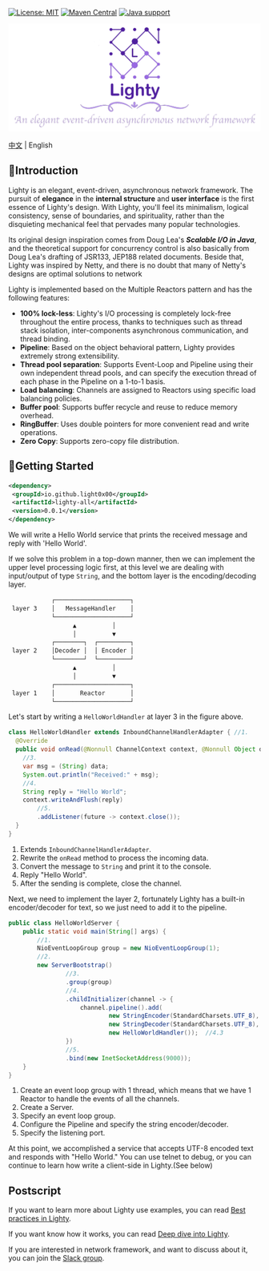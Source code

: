 [![License: MIT](https://img.shields.io/badge/License-MIT-yellow.svg)](https://opensource.org/licenses/MIT)
[![Maven Central](https://maven-badges.herokuapp.com/maven-central/io.github.light0x00/lighty/badge.svg)](https://maven-badges.herokuapp.com/maven-central/io.github.light0x00/lighty-all)
[![Java support](https://img.shields.io/badge/Java-17+-green?logo=java&logoColor=white)](https://openjdk.java.net/)

<p align="center">
    <img src="doc/logo.png" alt="Lighty">
</p>

[中文](./README.md) | English

## 📖Introduction

Lighty is an elegant, event-driven, asynchronous network framework. The pursuit of **elegance** in the **internal structure** and **user interface** is the first essence of Lighty's design. With Lighty, you'll feel its minimalism, logical consistency, sense of boundaries, and spirituality, rather than the disquieting mechanical feel that pervades many popular technologies.

Its original design inspiration comes from Doug Lea's ***Scalable I/O in Java***, and the theoretical support for concurrency control is also basically from Doug Lea's drafting of JSR133, JEP188 related documents. Beside that, Lighty was inspired by Netty, and there is no doubt that many of Netty's designs are optimal solutions to network 

Lighty is implemented based on the Multiple Reactors pattern and has the following features:

- **100% lock-less**: Lighty's I/O processing is completely lock-free throughout the entire process, thanks to techniques such as thread stack isolation, inter-components asynchronous communication, and thread binding.
- **Pipeline**: Based on the object behavioral pattern, Lighty provides extremely strong extensibility.
- **Thread pool separation**: Supports Event-Loop and Pipeline using their own independent thread pools, and can specify the execution thread of each phase in the Pipeline on a 1-to-1 basis.
- **Load balancing**: Channels are assigned to Reactors using specific load balancing policies.
- **Buffer pool**: Supports buffer recycle and reuse to reduce memory overhead.
- **RingBuffer**: Uses double pointers for more convenient read and write operations.
- **Zero Copy**: Supports zero-copy file distribution.

## 📝Getting Started

```xml
<dependency>
 <groupId>io.github.light0x00</groupId>
 <artifactId>lighty-all</artifactId>
 <version>0.0.1</version>
</dependency>
```

We will write a Hello World service that prints the received message and reply with 'Hello World'.

If we solve this problem in a top-down manner, then we can implement the upper level processing logic first, at this level we are dealing with input/output of type `String`, and the bottom layer is the encoding/decoding layer.

```txt
            ┌─────────────────────┐
 layer 3    │   MessageHandler    │
            └─────────────────────┘
                  ▲          │
                  │          ▼
            ┌────────┐  ┌─────────┐
 layer 2    │Decoder │  │ Encoder │
            └────────┘  └─────────┘
                  ▲          │
                  │          ▼
            ┌─────────────────────┐
 layer 1    │       Reactor       │
            └─────────────────────┘
```

Let's start by writing a `HelloWorldHandler` at layer 3 in the figure above.

```java
class HelloWorldHandler extends InboundChannelHandlerAdapter { //1.
  @Override
  public void onRead(@Nonnull ChannelContext context, @Nonnull Object data, @Nonnull InboundPipeline pipeline) { //2.
    //3.
    var msg = (String) data;
    System.out.println("Received:" + msg);
    //4.
    String reply = "Hello World";
    context.writeAndFlush(reply)
        //5.
        .addListener(future -> context.close());
  }
}
```

1. Extends `InboundChannelHandlerAdapter`.
2. Rewrite the `onRead` method to process the incoming data.
3. Convert the message to `String` and print it to the console.
4. Reply "Hello World".
5. After the sending is complete, close the channel.

Next, we need to implement the layer 2, fortunately Lighty has a built-in encoder/decoder for text, so we just need to add it to the pipeline.

```java
public class HelloWorldServer {
    public static void main(String[] args) {
        //1.
        NioEventLoopGroup group = new NioEventLoopGroup(1);
        //2.
        new ServerBootstrap()
                //3.
                .group(group)
                //4.
                .childInitializer(channel -> {
                    channel.pipeline().add(
                            new StringEncoder(StandardCharsets.UTF_8), //4.1
                            new StringDecoder(StandardCharsets.UTF_8), //4.2
                            new HelloWorldHandler());  //4.3
                })
                //5.
                .bind(new InetSocketAddress(9000));
    }
}
```

1. Create an event loop group with 1 thread, which means that we have 1 Reactor to handle the events of all the channels.
2. Create a Server.
3. Specify an event loop group.
4. Configure the Pipeline and specify the string encoder/decoder.
5. Specify the listening port.

At this point, we accomplished a service that accepts UTF-8 encoded text and responds with "Hello World." You can use telnet to debug, or you can continue to learn how write a client-side in Lighty.(See below)

## Postscript

If you want to learn more about Lighty use examples, you can read   [Best practices in Lighty](./doc/best-practices/index.en.md).

If you want know how it works, you can read  [Deep dive into Lighty](doc/deep-dive-into-lighty/index.en.md).

If you are interested in network framework, and want to discuss about it, you can join the [Slack group](https://join.slack.com/t/slack-o6y6551/shared_invite/zt-222eavevn-P75aH~I88F6Tq_g4gfQLmQ).
